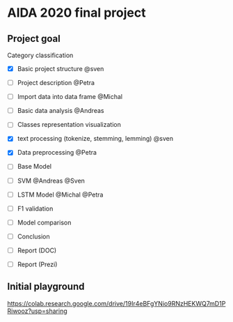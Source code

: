 # AIDA 2020 final project

## Project goal
Category classification

- [X] Basic project structure @sven
- [ ] Project description @Petra
- [ ] Import data into data frame @Michal
- [ ] Basic data analysis @Andreas
- [ ] Classes representation visualization
  
- [X] text processing (tokenize, stemming, lemming) @sven
  
- [X] Data preprocessing @Petra
- [ ] Base Model
- [ ] SVM @Andreas @Sven
- [ ] LSTM Model @Michal @Petra
- [ ] F1 validation
- [ ] Model comparison
- [ ] Conclusion
- [ ] Report (DOC)
- [ ] Report (Prezi)


## Initial playground

https://colab.research.google.com/drive/19Ir4eBFgYNio9RNzHEKWQ7mD1PRiwooz?usp=sharing
